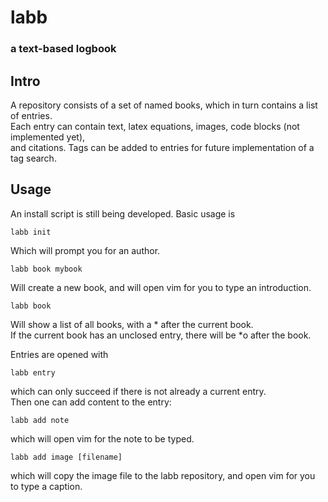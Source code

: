 # labb
### a text-based logbook

## Intro
A repository consists of a set of named books, which in turn contains a list of entries.  
Each entry can contain text, latex equations, images, code blocks (not implemented yet),  
and citations. Tags can be added to entries for future implementation of a tag search.

## Usage
An install script is still being developed. Basic usage is

    labb init
    
Which will prompt you for an author.

    labb book mybook
    
Will create a new book, and will open vim for you to type an introduction.

    labb book
    
Will show a list of all books, with a \* after the current book.  
If the current book has an unclosed entry, there will be \*o after the book.

Entries are opened with

    labb entry
    
which can only succeed if there is not already a current entry.  
Then one can add content to the entry:

    labb add note
    
which will open vim for the note to be typed.

    labb add image [filename]
    
which will copy the image file to the labb repository, and open vim for you to type a caption.
